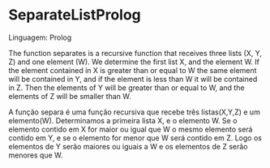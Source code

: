 # SeparateListProlog
Linguagem: Prolog

The function separates is a recursive function that receives three lists (X, Y, Z) and one element (W). We determine the first list X, and the element W.
If the element contained in X is greater than or equal to W the same element will be contained in Y, and if the element is less than W it will be contained in Z.
Then the elements of Y will be greater than or equal to W, and the elements of Z will be smaller than W.

A função separa é uma função recursiva que recebe três listas(X,Y,Z) e um elemento(W). Determinamos a primeira lista X, e o elemento W. Se o elemento contido em X for maior ou igual que W o mesmo elemento será contido em Y, e se o elemento for menor que W será contido em Z. Logo os elementos de Y serão maiores ou iguais a W e os elementos de Z serão menores que W.
